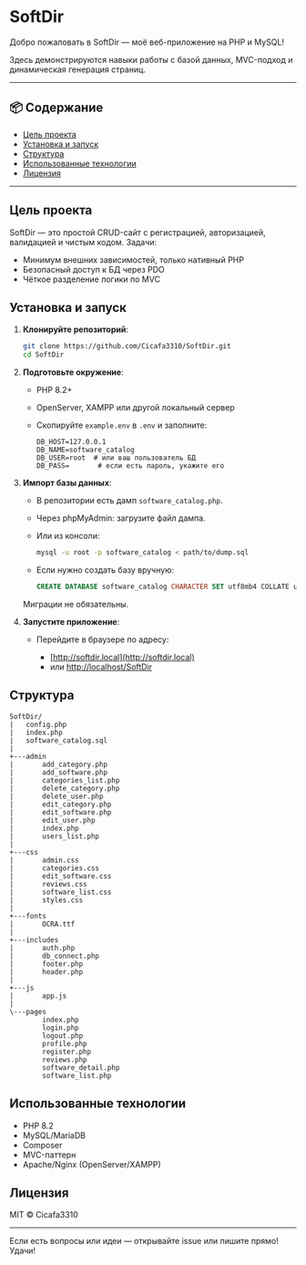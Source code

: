 # SoftDir

Добро пожаловать в SoftDir — моё веб-приложение на PHP и MySQL!

Здесь демонстрируются навыки работы с базой данных, MVC-подход и динамическая генерация страниц.

---

## 📦 Содержание

* [Цель проекта](#цель-проекта)
* [Установка и запуск](#установка-и-запуск)
* [Структура](#структура)
* [Использованные технологии](#использованные-технологии)
* [Лицензия](#лицензия)

---

## Цель проекта

SoftDir — это простой CRUD-сайт с регистрацией, авторизацией, валидацией и чистым кодом.
Задачи:

* Минимум внешних зависимостей, только нативный PHP
* Безопасный доступ к БД через PDO
* Чёткое разделение логики по MVC

## Установка и запуск

1. **Клонируйте репозиторий**:

   ```bash
   git clone https://github.com/Cicafa3310/SoftDir.git
   cd SoftDir
   ```

2. **Подготовьте окружение**:

   * PHP 8.2+
   * OpenServer, XAMPP или другой локальный сервер
   * Скопируйте `example.env` в `.env` и заполните:

     ```env
     DB_HOST=127.0.0.1
     DB_NAME=software_catalog
     DB_USER=root  # или ваш пользователь БД
     DB_PASS=       # если есть пароль, укажите его
     ```

3. **Импорт базы данных**:

   * В репозитории есть дамп `software_catalog.php`.
   * Через phpMyAdmin: загрузите файл дампа.
   * Или из консоли:

     ```bash
     mysql -u root -p software_catalog < path/to/dump.sql
     ```
   * Если нужно создать базу вручную:

     ```sql
     CREATE DATABASE software_catalog CHARACTER SET utf8mb4 COLLATE utf8mb4_unicode_ci;
     ```

   Миграции не обязательны.

4. **Запустите приложение**:

   * Перейдите в браузере по адресу:

     * [http://softdir.local](http://softdir.local)
     * или [http://localhost/SoftDir](http://localhost/SoftDir)

## Структура

```
SoftDir/
|   config.php
|   index.php
|   software_catalog.sql
|
+---admin
|       add_category.php
|       add_software.php
|       categories_list.php
|       delete_category.php
|       delete_user.php
|       edit_category.php
|       edit_software.php
|       edit_user.php
|       index.php
|       users_list.php
|
+---css
|       admin.css
|       categories.css
|       edit_software.css
|       reviews.css
|       software_list.css
|       styles.css
|
+---fonts
|       OCRA.ttf
|
+---includes
|       auth.php
|       db_connect.php
|       footer.php
|       header.php
|
+---js
|       app.js
|
\---pages
        index.php
        login.php
        logout.php
        profile.php
        register.php
        reviews.php
        software_detail.php
        software_list.php
```

## Использованные технологии

* PHP 8.2
* MySQL/MariaDB
* Composer
* MVC-паттерн
* Apache/Nginx (OpenServer/XAMPP)

## Лицензия

MIT © Cicafa3310

---

Если есть вопросы или идеи — открывайте issue или пишите прямо! Удачи!
